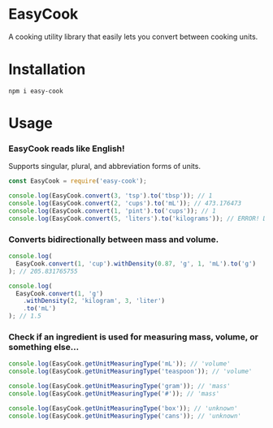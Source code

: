 # EasyCook

A cooking utility library that easily lets you convert between cooking units.

# Installation

```shell
npm i easy-cook
```

# Usage

### EasyCook reads like English!

Supports singular, plural, and abbreviation forms of units.

```javascript
const EasyCook = require('easy-cook');

console.log(EasyCook.convert(3, 'tsp').to('tbsp')); // 1
console.log(EasyCook.convert(2, 'cups').to('mL')); // 473.176473
console.log(EasyCook.convert(1, 'pint').to('cups')); // 1
console.log(EasyCook.convert(5, 'liters').to('kilograms')); // ERROR! Density required.
```

### Converts bidirectionally between mass and volume.

```javascript
console.log(
  EasyCook.convert(1, 'cup').withDensity(0.87, 'g', 1, 'mL').to('g')
); // 205.831765755

console.log(
  EasyCook.convert(1, 'g')
    .withDensity(2, 'kilogram', 3, 'liter')
    .to('mL')
); // 1.5
```

### Check if an ingredient is used for measuring mass, volume, or something else...

```javascript
console.log(EasyCook.getUnitMeasuringType('mL')); // 'volume'
console.log(EasyCook.getUnitMeasuringType('teaspoon')); // 'volume'

console.log(EasyCook.getUnitMeasuringType('gram')); // 'mass'
console.log(EasyCook.getUnitMeasuringType('#')); // 'mass'

console.log(EasyCook.getUnitMeasuringType('box')); // 'unknown'
console.log(EasyCook.getUnitMeasuringType('cans')); // 'unknown'
```
